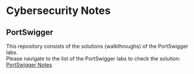 # Cybersecurity Notes
## PortSwigger
This repository consists of the solutions (walkthroughs) of the PortSwigger labs.\
Please navigate to the list of the PortSwigger labs to check the solution: [PortSwigger Notes](/PortSwigger_Notes.md)
